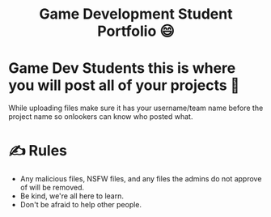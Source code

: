 <h1 align="center">Game Development Student Portfolio 😄</h1>

# Game Dev Students this is where you will post all of your projects 👋

While uploading files make sure it has your username/team name before the project name so onlookers can know who posted what. 

# ✍️ Rules

* Any malicious files, NSFW files, and any files the admins do not approve of will be removed.
* Be kind, we're all here to learn.
* Don't be afraid to help other people.
